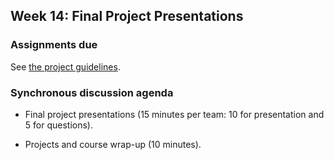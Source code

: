 ## Week 14: Final Project Presentations

### Assignments due

See [the project guidelines](../project/README.md#week-14-before-the-live-session).


### Synchronous discussion agenda

  - Final project presentations (15 minutes per team: 10 for presentation and 5 for questions).

  - Projects and course wrap-up (10 minutes).
